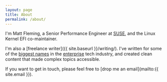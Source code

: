 ```yaml
---
layout: page
title: About
permalink: /about/
---
```


I'm Matt Fleming, a Senior Performance Engineer at
[SUSE](http://www.suse.com), and the Linux Kernel EFI co-maintainer.

I'm also a [freelance writer]({{ site.baseurl }}/writing/). I've
written for some of the [biggest names](http://www.intel.com) in the
[enterprise](http://www.suse.com) tech industry, and created clean
content that made complex topics accessible.

If you want to get in touch, please feel free to [drop me an email](mailto:{{
site.email }}).
